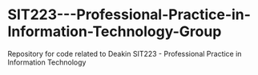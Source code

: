 # SIT223---Professional-Practice-in-Information-Technology-Group
Repository for code related to Deakin SIT223 - Professional Practice in Information Technology
